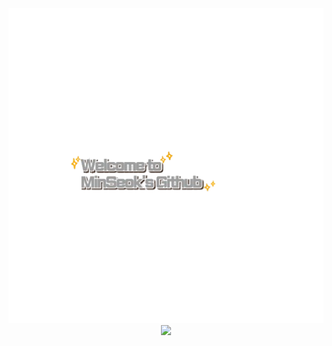 <div align="center">
  <img width="800px" src="https://github.com/Min-Seok-Kim/Min-Seok-Kim/blob/main/제목을_입력해주세요_-001-removebg-preview.png" />
  <img src="https://github-readme-stats.vercel.app/api?username=Min-Seok-Kim&show_icons=true&theme=radical"/>
</div>

